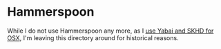 # Hammerspoon

While I do not use Hammerspoon any more, as I [use Yabai and SKHD for OSX](https://www.greghilston.com/post/tiling-window-manager-on-os-x/), I'm leaving this directory around for historical reasons.
